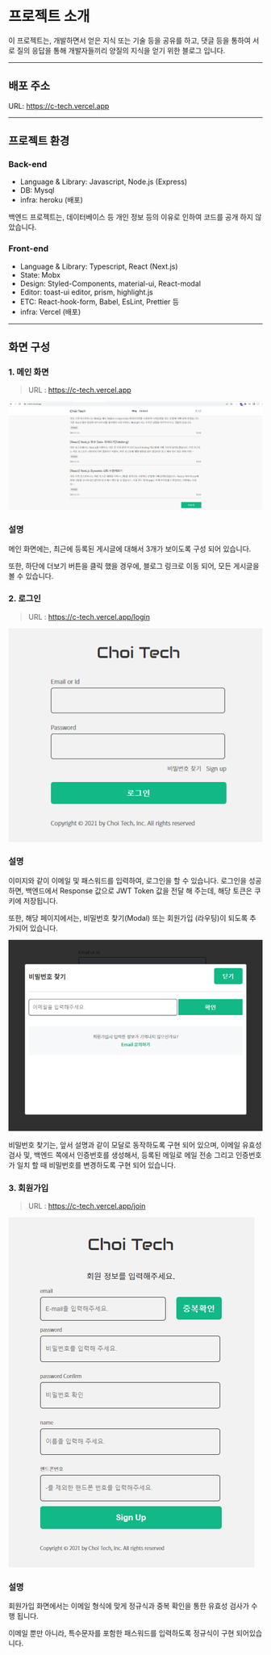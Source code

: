 # 프로젝트 소개

이 프로젝트는, 개발하면서 얻은 지식 또는 기술 등을 공유를 하고, 댓글 등을 통하여 서로 질의 응답을 통해 개발자들끼리 양질의 지식을 얻기 위한 블로그 입니다.

---

## 배포 주소

URL: https://c-tech.vercel.app

---

## 프로젝트 환경

### Back-end

- Language & Library: Javascript, Node.js (Express)
- DB: Mysql
- infra: heroku (배포)

백엔드 프로젝트는, 데이터베이스 등 개인 정보 등의 이유로 인하여 코드를 공개 하지 않았습니다.

### Front-end

- Language & Library: Typescript, React (Next.js)
- State: Mobx
- Design: Styled-Components, material-ui, React-modal
- Editor: toast-ui editor, prism, highlight.js
- ETC: React-hook-form, Babel, EsLint, Prettier 등
- infra: Vercel (배포)

---

## 화면 구성

### 1. 메인 화면

> URL : https://c-tech.vercel.app

![image](./public/images/README/home.png)

### 설명

메인 화면에는, 최근에 등록된 게시글에 대해서 3개가 보이도록 구성 되어 있습니다.

또한, 하단에 더보기 버튼을 클릭 했을 경우에, 블로그 링크로 이동 되어, 모든 게시글을 볼 수 있습니다.

### 2. 로그인

> URL : https://c-tech.vercel.app/login

![image](./public/images/README/login.png)

### 설명

이미지와 같이 이메일 및 패스워드를 입력하여, 로그인을 할 수 있습니다. 로그인을 성공하면, 백엔드에서 Response 값으로 JWT Token 값을 전달 해 주는데, 해당 토큰은 쿠키에 저장됩니다.

또한, 해당 페이지에서는, 비밀번호 찾기(Modal) 또는 회원가입 (라우팅)이 되도록 추가되어 있습니다.

![image](./public/images/README/login_find_password.png)

비밀번호 찾기는, 앞서 설명과 같이 모달로 동작하도록 구현 되어 있으며, 이메일 유효성 검사 및, 백엔드 쪽에서 인증번호를 생성해서, 등록된 메일로 메일 전송 그리고 인증번호가 일치 할 때 비밀번호를 변경하도록 구현 되어 있습니다.

### 3. 회원가입

> URL : https://c-tech.vercel.app/join

![image](./public/images/README/signup.png)

### 설명

회원가입 화면에서는 이메일 형식에 맞게 정규식과 중복 확인을 통한 유효성 검사가 수행 됩니다.

이메일 뿐만 아니라, 특수문자를 포함한 패스워드를 입력하도록 정규식이 구현 되어있습니다.


